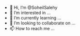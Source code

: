 - 👋 Hi, I’m @SoheilSalehy
- 👀 I’m interested in ...
- 🌱 I’m currently learning ...
- 💞️ I’m looking to collaborate on ...
- 📫 How to reach me ...

<!---
SoheilSalehy/SoheilSalehy is a ✨ special ✨ repository because its `README.md` (this file) appears on your GitHub profile.
You can click the Preview link to take a look at your changes.
--->
